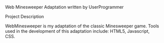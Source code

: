 Web Minesweeper Adaptation
written by UserProgrammer

Project Description

WebMinesweeper is my adaptation of the classic Minesweeper game. Tools used in the development of this adaptation include: HTML5, Javascript, CSS.
